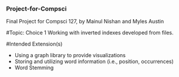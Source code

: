 ### Project-for-Compsci
Final Project for Compsci 127, by Mainul Nishan and Myles Austin

#Topic: Choice 1
Working with inverted indexes developed from files. 

#Intended Extension(s)
 - Using a graph library to provide visualizations
 - Storing and utilizing word information (i.e., position, occurrences)
 - Word Stemming

